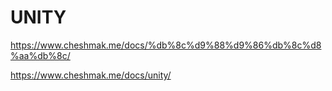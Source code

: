 # UNITY

https://www.cheshmak.me/docs/%db%8c%d9%88%d9%86%db%8c%d8%aa%db%8c/


https://www.cheshmak.me/docs/unity/


